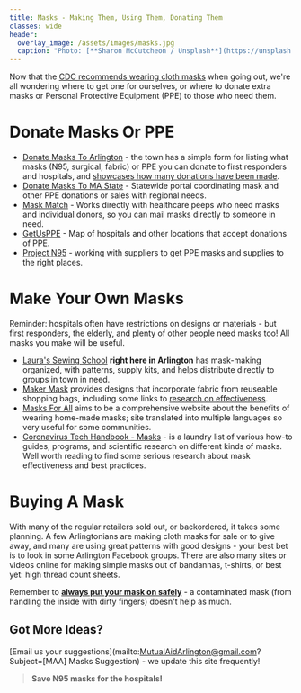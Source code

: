 ```yaml
---
title: Masks - Making Them, Using Them, Donating Them
classes: wide
header:
  overlay_image: /assets/images/masks.jpg
  caption: "Photo: [**Sharon McCutcheon / Unsplash**](https://unsplash.com/photos/bEDh-PxXZ0c)"
---
```


Now that the [CDC recommends wearing cloth masks](https://www.cdc.gov/coronavirus/2019-ncov/prevent-getting-sick/cloth-face-cover.html) when going out, we're all wondering where to get one for ourselves, or where to donate extra masks or Personal Protective Equipment (PPE) to those who need them.

# Donate Masks Or PPE

- [Donate Masks To Arlington](https://www.arlingtonma.gov/departments/health-human-services/health-department/coronavirus-information/donate-personal-protective-equipment) - the town has a simple form for listing what masks (N95, surgical, fabric) or PPE you can donate to first responders and hospitals, and [showcases how many donations have been made](https://datastudio.google.com/u/0/reporting/c8d77b51-3ddb-4b48-8158-5061f8fc3f13/page/cyCKB).
- [Donate Masks To MA State](mass.gov/covid-ppxy) - Statewide portal coordinating mask and other PPE donations or sales with regional needs.
- [Mask Match](https://www.mask-match.com/) - Works directly with healthcare peeps who need masks and individual donors, so you can mail masks directly to someone in need.
- [GetUsPPE](https://getusppe.org/give/) - Map of hospitals and other locations that accept donations of PPE.
- [Project N95](https://www.projectn95.org/) - working with suppliers to get PPE masks and supplies to the right places.

# Make Your Own Masks

Reminder: hospitals often have restrictions on designs or materials - but first responders, the elderly, and plenty of other people need masks too!  All masks you make will be useful.

- [Laura's Sewing School](https://www.laurassewingschool.com/) **right here in Arlington** has mask-making organized, with patterns, supply kits, and helps distribute directly to groups in town in need.
- [Maker Mask](https://makermask.org/) provides designs that incorporate fabric from reuseable shopping bags, including some links to [research on effectiveness](https://makermask.org/background/).
- [Masks For All](https://masks4all.co/) aims to be a comprehensive website about the benefits of wearing home-made masks; site translated into multiple languages so very useful for some communities.
- [Coronavirus Tech Handbook - Masks](https://coronavirustechhandbook.com/masks) - is a laundry list of various how-to guides, programs, and scientific research on different kinds of masks.  Well worth reading to find some serious research about mask effectiveness and best practices.

# Buying A Mask

With many of the regular retailers sold out, or backordered, it takes some planning.  A few Arlingtonians are making cloth masks for sale or to give away, and many are using great patterns with good designs - your best bet is to look in some Arlington Facebook groups.  There are also many sites or videos online for making simple masks out of bandannas, t-shirts, or best yet: high thread count sheets.

Remember to [**always put your mask on safely**](https://www.sfcdcp.org/communicable-disease/healthy-habits/how-to-put-on-and-remove-a-face-mask/) - a contaminated mask (from handling the inside with dirty fingers) doesn't help as much.

## Got More Ideas?

[Email us your suggestions](mailto:MutualAidArlington@gmail.com?Subject=[MAA] Masks Suggestion) - we update this site frequently!

> **Save N95 masks for the hospitals!** <span style="color: #00ccff"><i class="fa fa-head-side-mask"></i></span>